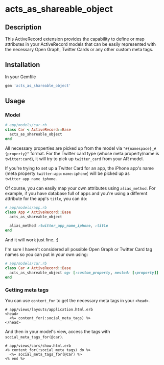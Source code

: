 # acts_as_shareable_object

## Description
This ActiveRecord extension provides the capability to define or map attributes in your ActiveRecord models that can be easily represented with the necessary Open Graph, Twitter Cards or any other custom meta tags.

## Installation
In your Gemfile
```ruby
gem 'acts_as_shareable_object'
```
  
## Usage
### Model
```ruby
# app/models/car.rb
class Car < ActiveRecord::Base
  acts_as_shareable_object
end
```
All necessary properties are picked up from the model via `"#{namespace}_#{property}"` format. For the Twitter card type (whose meta property/name is `twitter:card`), it will try to pick up `twitter_card` from your AR model.

If you're trying to set up a Twitter Card for an app, the iPhone app's name (meta property `twitter:app:name:iphone`) will be picked up as `twitter_app_name_iphone`.

Of course, you can easily map your own attributes using `alias_method`. For example, if you have database full of apps and you're using a different attribute for the app's `title`, you can do:
```ruby
# app/models/app.rb
class App < ActiveRecord::Base
  acts_as_shareable_object
  
  alias_method :twitter_app_name_iphone, :title
end
```
And it will work just fine. :)

I'm sure I haven't considered all possible Open Graph or Twitter Card tag names so you can put in your own using:

```ruby
# app/models/car.rb
class Car < ActiveRecord::Base
  acts_as_shareable_object og: [:custom_property, nested: [:property]]
end
```

### Getting meta tags
You can use `content_for` to get the necessary meta tags in your `<head>`.
```erb
# app/views/layouts/application.html.erb
<head>
  <%= content_for(:social_meta_tags) %>
</head>
```
And then in your model's view, access the tags with `social_meta_tags_for(@car)`.
```
# app/views/cars/show.html.erb
<% content_for(:social_meta_tags) do %>
  <%= social_meta_tags_for(@car) %>
<% end %>

```
